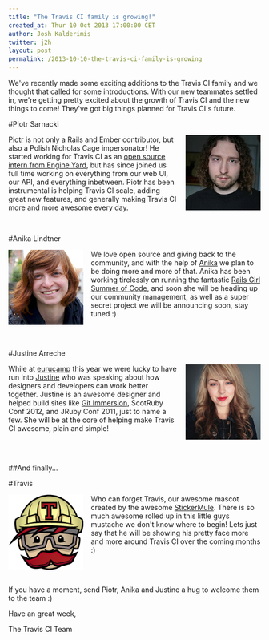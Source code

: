 ```yaml
---
title: "The Travis CI family is growing!"
created_at: Thur 10 Oct 2013 17:00:00 CET
author: Josh Kalderimis
twitter: j2h
layout: post
permalink: /2013-10-10-the-travis-ci-family-is-growing
---
```


We've recently made some exciting additions to the Travis CI family and we thought that called for some introductions. With our new teammates settled in, we're getting pretty excited about the growth of Travis CI and the new things to come! They've got big things planned for Travis CI's future.


#Piotr Sarnacki

<div style="float: right; margin-left: 15px;" width="150"/>
<img 
   src="/images/piotr-hs.png" 
   width="150" 
   height="150" 
   border="0"
   class="circular-radius" 
   id="piotr1" 
   style="display:inline;" 
	onmouseover="document.getElementById('piotr1').style.display='none'; 
	             document.getElementById('piotr2').style.display='inline';" 
   alt="Piotr Sarnacki"/>
<img 
   src="http://img.photobucket.com/albums/v330/pretendercrazy/piotr-an_zpsd1457662.gif" 
   width="150" 
   height="150" 
   border="0"
   class="circular-radius" 
   id="piotr2" 
   style="display:none;" 
	onmouseout="document.getElementById('piotr2').style.display='none'; 
	            document.getElementById('piotr1').style.display='inline';" 
   alt="Piotr Sarnacki" />

</div>

[Piotr](https://twitter.com/drogus) is not only a Rails and Ember contributor, but also a Polish Nicholas Cage impersonator! He started working for Travis CI as an [open source intern from Engine Yard](/2012-10-22-engine-yard-sponsors-piotr-sarnacki-to-work-on-travis/), but has since joined us full time working on everything from our web UI, our API, and everything inbetween. Piotr has been instrumental is helping Travis CI scale, adding great new features, and generally making Travis CI more and more awesome every day.

<br>

#Anika Lindtner

<div style="float: left; margin-right: 15px;" width="150"/>
<img 
   src="/images/anika-hs.png" 
   width="150" 
   height="150" 
   border="0"
   class="circular-radius" 
   id="anika1" 
   style="display:inline;" 
	onmouseover="document.getElementById('anika1').style.display='none'; 
	             document.getElementById('anika2').style.display='inline';" 
   alt="Anika Lindtner"/>
<img 
   src="http://img.photobucket.com/albums/v330/pretendercrazy/anika-an_zps08e6cd05.gif" 
   width="150" 
   height="150" 
   border="0"
   class="circular-radius" 
   id="anika2" 
   style="display:none;" 
	onmouseout="document.getElementById('anika2').style.display='none'; 
	            document.getElementById('anika1').style.display='inline';" 
   alt="Anika Lindtner" />
</div>

We love open source and giving back to the community, and with the help of [Anika](https://twitter.com/langziehohr) we plan to be doing more and more of that. Anika has been working tirelessly on running the fantastic [Rails Girl Summer of Code](http://railsgirlssummerofcode.org/), and soon she will be heading up our community management, as well as a super secret project we will be announcing soon, stay tuned :)

<br><br>

#Justine Arreche

<div style="float: right; margin-left: 15px;" width="150"/>
<img 
   src="/images/justine-hs.png" 
   width="150" 
   height="150" 
   border="0"
   class="circular-radius" 
   id="justine1" 
   style="display:inline;" 
	onmouseover="document.getElementById('justine1').style.display='none'; 
	             document.getElementById('justine2').style.display='inline';" 
   alt="Justine Arreche"/>
<img 
   src="http://img.photobucket.com/albums/v330/pretendercrazy/justine-an_zpsa1fbb989.gif" 
   width="150" 
   height="150" 
   border="0"
   class="circular-radius" 
   id="justine2" 
   style="display:none;" 
	onmouseout="document.getElementById('justine2').style.display='none'; 
	            document.getElementById('justine1').style.display='inline';" 
   alt="Justine Arreche"/>

</div>

While at [eurucamp](http://2013.eurucamp.org/) this year we were lucky to have run into [Justine](https://twitter.com/saltinejustine) who was speaking about how designers and developers can work better together. Justine is an awesome designer and helped build sites like [Git Immersion](http://gitimmersion.com/), ScotRuby Conf 2012, and JRuby Conf 2011, just to name a few. She will be at the core of helping make Travis CI awesome, plain and simple!

<br><br>

##And finally...

#Travis

<div style="float: left; margin-right: 15px;" width="150"/>
<img 
   src="/images/travis-mascot-200px.png" 
   width="150" 
   height="150" 
   border="0"
   id="travis1" 
   style="display:inline;" 
   onmouseover="document.getElementById('travis1').style.display='none'; 
                document.getElementById('travis2').style.display='inline';" 
   alt="Travis"/>
<img 
   src="http://img.photobucket.com/albums/v330/pretendercrazy/travis-an_zpsb8ef2f7e.gif" 
   width="150" 
   height="150" 
   border="0"
   id="travis2" 
   style="display:none;" 
   onmouseout="document.getElementById('travis2').style.display='none'; 
               document.getElementById('travis1').style.display='inline';" 
   alt="Travis"/>
</div>

Who can forget Travis, our awesome mascot created by the awesome [StickerMule](https://stickermule.com). There is so much awesome rolled up in this little guys mustache we don't know where to begin! Lets just say that he will be showing his pretty face more and more around Travis CI over the coming months :)

<br><br>

If you have a moment, send Piotr, Anika and Justine a hug to welcome them to the team :)

Have an great week,

The Travis CI Team

